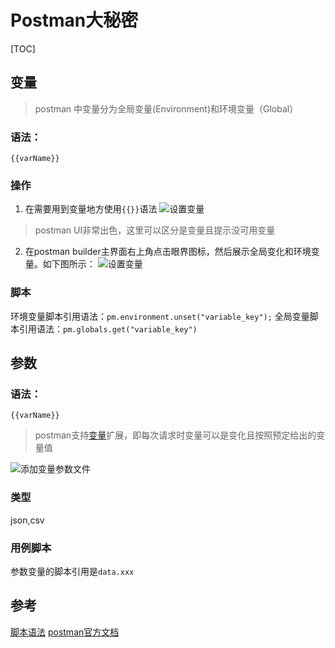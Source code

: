 # Postman大秘密

[TOC]

## 变量
>postman 中变量分为全局变量(Environment)和环境变量（Global）

### 语法：
```{{varName}}```

### 操作
1. 在需要用到变量地方使用`{{}}`语法
![设置变量](resources/variable-tip.png)
>postman UI非常出色，这里可以区分是变量且提示没可用变量

2. 在postman builder主界面右上角点击眼界图标，然后展示全局变化和环境变量。如下图所示：
![设置变量](resources/variable-operation.png)

### 脚本
环境变量脚本引用语法：```pm.environment.unset("variable_key");```
全局变量脚本引用语法：```pm.globals.get("variable_key")```

## 参数
### 语法：
```{{varName}}```
>postman支持[变量](#变量)扩展，即每次请求时变量可以是变化且按照预定给出的变量值

![添加变量参数文件](resources/var-data.png)
### 类型
json,csv
### 用例脚本
参数变量的脚本引用是`data.xxx`

## 参考
[脚本语法](https://learning.postman.com/docs/postman/scripts/test-scripts/)
[postman官方文档](https://learning.postman.com/docs/postman/launching-postman/introduction/)



